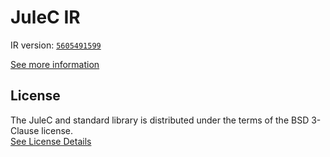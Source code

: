 # JuleC IR

IR version: [`5605491599`](https://github.com/julelang/jule/tree/5605491599b11f0289088af6926218cb9fd79933)

[See more information](https://manual.jule.dev/getting-started/installation/compiling-from-source/compile-from-ir)

## License

The JuleC and standard library is distributed under the terms of the BSD 3-Clause license. \
[See License Details](./LICENSE)
